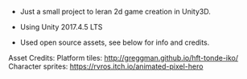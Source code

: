 * Just a small project to leran 2d game creation in Unity3D.

* Using Unity 2017.4.5 LTS
* Used open source assets, see below for info and credits.


Asset Credits:
Platform tiles: http://greggman.github.io/hft-tonde-iko/
Character sprites: https://rvros.itch.io/animated-pixel-hero

